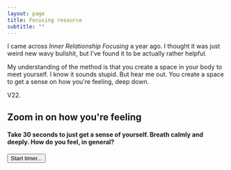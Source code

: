 ```yaml
---
layout: page
title: Focusing resource
subtitle: ""
---
```


<style type="text/css" rel="stylesheet">  
.hidden{ display: none; }
  
.button {
  float: left;
  border: 1px solid green;
}

.base-timer {
  position: relative;
  width: 300px;
  height: 300px;
}

.base-timer__svg {
  transform: scaleX(-1);
}

.base-timer__circle {
  fill: none;
  stroke: none;
}

.base-timer__path-elapsed {
  stroke-width: 7px;
  stroke: grey;
}

.base-timer__path-remaining {
  stroke-width: 7px;
  stroke-linecap: round;
  transform: rotate(90deg);
  transform-origin: center;
  transition: 1s linear all;
  fill-rule: nonzero;
  stroke: currentColor;
}

.base-timer__path-remaining.green {
  color: rgb(65, 184, 131);
}

.base-timer__path-remaining.orange {
  color: orange;
}

.base-timer__path-remaining.red {
  color: red;
}

.base-timer__label {
  position: absolute;
  width: 300px;
  height: 300px;
  top: 0;
  display: flex;
  align-items: center;
  justify-content: center;
  font-size: 48px;
}
</style>




I came across *Inner Relationship Focusing* a year ago. I thought it was just weird new wavy bullshit, but I've found it to be actually rather helpful.

My understanding of the method is that you create a space in your body to meet yourself. I know it sounds stupid. But hear me out. You create a space to get a sense on how you're feeling, deep down. 

V22.

<h2> Zoom in on how you're feeling </h2>
<!--Timer portion-->
<div id="Q0" class="">
  <h4> Take 30 seconds to just get a sense of yourself. Breath calmly and deeply. How do you feel, in general?</h4>
  <input id="timer1" type="button" value="Start timer..." />
<div id='countdown1'></div>
</div>

<!--Question one-->
<div id="Q1" class="hidden">
  <h4> Do you notice a weight to your body? Or a springiness? </h4>
  <button class="option1">Feeling light</button> 
  <button class="option1">Intermediate</button>
  <button class="option1">Feeling heavy</button>
</div>

<!--Question two-->
<div id="Q2" class="hidden">
  <h4> Where in the body do I sense something taking my attention (e.g., tightness, pressure, a knocking feeling, ...)</h4>
  <button class="option2">My chest</button> 
  <button class="option2">My belly</button>
  <button class="option2">Elsewhere</button>
</div>

<!--Question three, with new timer...-->
<div id="Q3" class="hidden">
  <h4> Welcome the feeling, say "I am sensing ... in me, and I'm saying hello to that feeling"</h4>
  <div id='countdown2'></div>
</div>

<div id="Q4" class="hidden">
  <h4> "Try and characterize the feeling. For example, " </h4>
</div>



<script>
  

var Q0 = document.getElementById('Q0');
var Q1 = document.getElementById('Q1');
var Q2 = document.getElementById('Q2');
var btn1 = document.getElementsByClassName('option1');
var btn2 = document.getElementsByClassName('option2');

for(var i=0; i<btn1.length; i++){
    btn1[i].addEventListener("click", function(){ 
  Q2.className = ''; 
})
}

for(var i=0; i<btn2.length; i++){
    btn2[i].addEventListener("click", function(){ 
  Q3.className = ''; 
  countdown('countdown2', 20,'Q4');
})
}
  
  
  
  
  
  
  
  
  
  
// Countdown timer stuff  
function countdown(element, seconds, next_class) {
    // Fetch the display element
    seconds = seconds*100;
    var total_time=seconds;
    var el = document.getElementById(element);
    
    var nex = document.getElementById(next_class)
    
    
    

    // Set the timer
    var interval = setInterval(function() {
        if(seconds == 0) {
            clearInterval(interval);
            return;
        }
        if(seconds < (5)*100) {
          nex.className = '';
        }
        el.innerHTML = `
<div class="base-timer";>
  <svg class="base-timer__svg" viewBox="0 0 100 100" xmlns="http://www.w3.org/2000/svg">
    <g class="base-timer__circle">
      <circle class="base-timer__path-elapsed" cx="50" cy="50" r="25"></circle>
      <path id="base-timer-path-remaining" stroke-dasharray="`+ (seconds)/total_time*157 + ` 157" class="base-timer__path-remaining green" d="
          M 30, 30
          m -5, 20
          a 25,25 0 1,0 50,0
          a 25,25 0 1,0 -50,0
        "></path>
    </g>
  </svg>
  <span id="base-timer-label" class="base-timer__label">`+ Math.floor(seconds/100+0.5) +`</span>
</div>`;
        
    seconds--;
    }, 10); // Update every 10 ms
}

function fixedcount(element, seconds) {
    // Fetch the display element
    seconds = seconds*100;
    var total_time=seconds;
    var el = document.getElementById(element);
    // Set the timer
        el.innerHTML = `
<div class="base-timer";>
  <svg class="base-timer__svg" viewBox="0 0 100 100" xmlns="http://www.w3.org/2000/svg">
    <g class="base-timer__circle">
      <circle class="base-timer__path-elapsed" cx="50" cy="50" r="25"></circle>
      <path id="base-timer-path-remaining" stroke-dasharray="`+ (seconds)/total_time*157 + ` 157" class="base-timer__path-remaining green" d="
          M 30, 30
          m -5, 20
          a 25,25 0 1,0 50,0
          a 25,25 0 1,0 -50,0
        "></path>
    </g>
  </svg>
  <span id="base-timer-label" class="base-timer__label">`+ Math.floor(seconds/100+0.5) +`</span>
</div>`;
}



// Make buttons load timers
var start1 = document.getElementById('timer1');

fixedcount('countdown1', 30) 

start1.onclick = function() {
    countdown('countdown1', 30,'Q1');
}
</script>
